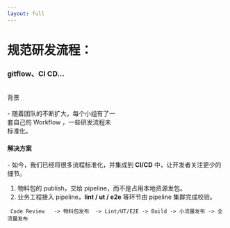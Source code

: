 ```yaml
---
layout: full
---
```


<h1 class="no-mb font-300">规范研发流程：</h1>
<h3 class="font-xs">gitflow、CI CD...</h3>
<br>

<div class="flex gap-4 mt-2">

<div style="width: 50%">
<v-clicks>


<div class="flex"> 背景 </div>
<br>
<div class="flex gap-1 font-300 text-sm items-start">
    - <span>随着团队的不断扩大，每个小组有了一套自己的 Workflow ，一些研发流程未标准化。</span>
</div>

</v-clicks>
</div>

<div>

<v-clicks>
<h4 class="font-300 flex"><akar-icons:circle-check-fill class="text-success w-30px" /><strong> 解决方案</strong></h4>

<div class="flex flex-col gap-2 mt-2">

<div class="flex gap-1 font-300 text-sm items-center">
    - <span>如今，我们已经将很多流程标准化，并集成到 <strong>CI/CD</strong> 中，让开发者关注更少的细节。</span>
</div>
<div class="flex gap-1 font-300 text-sm items-center">

1. 物料包的 publish，交给 pipeline，而不是占用本地资源发包。
2. 业务工程接入 pipeline，<strong>lint / ut / e2e</strong>  等环节由 pipeline 集群完成校验。 
</div>

```
 Code Review   -> 物料包发布  -> Lint/UT/E2E -> Build -> 小流量发布 -> 全流量发布
```

</div>

</v-clicks>
</div>
</div>